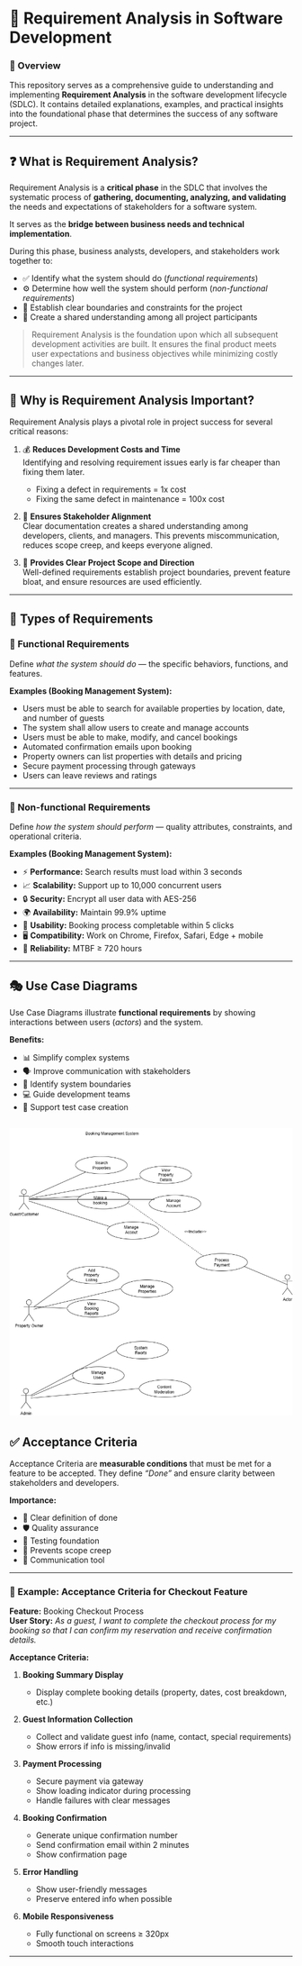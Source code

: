 # 📌 Requirement Analysis in Software Development

### 📖 Overview
This repository serves as a comprehensive guide to understanding and implementing **Requirement Analysis** in the software development lifecycle (SDLC). It contains detailed explanations, examples, and practical insights into the foundational phase that determines the success of any software project.  

---

## ❓ What is Requirement Analysis?
Requirement Analysis is a **critical phase** in the SDLC that involves the systematic process of **gathering, documenting, analyzing, and validating** the needs and expectations of stakeholders for a software system.  

It serves as the **bridge between business needs and technical implementation**.  

During this phase, business analysts, developers, and stakeholders work together to:  
- ✅ Identify what the system should do (*functional requirements*)  
- ⚙️ Determine how well the system should perform (*non-functional requirements*)  
- 🛑 Establish clear boundaries and constraints for the project  
- 🤝 Create a shared understanding among all project participants  

> Requirement Analysis is the foundation upon which all subsequent development activities are built. It ensures the final product meets user expectations and business objectives while minimizing costly changes later.  

---

## 🌟 Why is Requirement Analysis Important?
Requirement Analysis plays a pivotal role in project success for several critical reasons:  

1. 💰 **Reduces Development Costs and Time**  
   Identifying and resolving requirement issues early is far cheaper than fixing them later.  
   - Fixing a defect in requirements = 1x cost  
   - Fixing the same defect in maintenance = 100x cost  

2. 🤝 **Ensures Stakeholder Alignment**  
   Clear documentation creates a shared understanding among developers, clients, and managers. This prevents miscommunication, reduces scope creep, and keeps everyone aligned.  

3. 🎯 **Provides Clear Project Scope and Direction**  
   Well-defined requirements establish project boundaries, prevent feature bloat, and ensure resources are used efficiently.  

---

## 📂 Types of Requirements

### 🔹 Functional Requirements
Define *what the system should do* — the specific behaviors, functions, and features.  

**Examples (Booking Management System):**
- Users must be able to search for available properties by location, date, and number of guests  
- The system shall allow users to create and manage accounts  
- Users must be able to make, modify, and cancel bookings  
- Automated confirmation emails upon booking  
- Property owners can list properties with details and pricing  
- Secure payment processing through gateways  
- Users can leave reviews and ratings  

---

### 🔹 Non-functional Requirements
Define *how the system should perform* — quality attributes, constraints, and operational criteria.  

**Examples (Booking Management System):**
- ⚡ **Performance:** Search results must load within 3 seconds  
- 📈 **Scalability:** Support up to 10,000 concurrent users  
- 🔒 **Security:** Encrypt all user data with AES-256  
- 🌍 **Availability:** Maintain 99.9% uptime  
- 🎨 **Usability:** Booking process completable within 5 clicks  
- 🖥️ **Compatibility:** Work on Chrome, Firefox, Safari, Edge + mobile  
- 🔁 **Reliability:** MTBF ≥ 720 hours  

---

## 🎭 Use Case Diagrams
Use Case Diagrams illustrate **functional requirements** by showing interactions between users (*actors*) and the system.  

**Benefits:**
- 📊 Simplify complex systems  
- 🗣️ Improve communication with stakeholders  
- 🚧 Identify system boundaries  
- 💻 Guide development teams  
- 🧪 Support test case creation  


![Use Case Diagram](./alx-booking-uc.png)
---

## ✅ Acceptance Criteria
Acceptance Criteria are **measurable conditions** that must be met for a feature to be accepted. They define *“Done”* and ensure clarity between stakeholders and developers.  

**Importance:**
- 🎯 Clear definition of done  
- 🛡️ Quality assurance  
- 🧪 Testing foundation  
- 🚫 Prevents scope creep  
- 📢 Communication tool  

---

### 🛒 Example: Acceptance Criteria for Checkout Feature
**Feature:** Booking Checkout Process  
**User Story:** *As a guest, I want to complete the checkout process for my booking so that I can confirm my reservation and receive confirmation details.*  

**Acceptance Criteria:**  
1. **Booking Summary Display**  
   - Display complete booking details (property, dates, cost breakdown, etc.)  

2. **Guest Information Collection**  
   - Collect and validate guest info (name, contact, special requirements)  
   - Show errors if info is missing/invalid  

3. **Payment Processing**  
   - Secure payment via gateway  
   - Show loading indicator during processing  
   - Handle failures with clear messages  

4. **Booking Confirmation**  
   - Generate unique confirmation number  
   - Send confirmation email within 2 minutes  
   - Show confirmation page  

5. **Error Handling**  
   - Show user-friendly messages  
   - Preserve entered info when possible  

6. **Mobile Responsiveness**  
   - Fully functional on screens ≥ 320px  
   - Smooth touch interactions  

---
